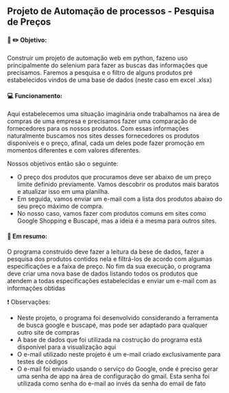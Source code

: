 ## Projeto de Automação de processos - Pesquisa de Preços

#### :notebook: :pencil2: Objetivo:

Construir um projeto de automação web em python, fazeno uso principalmente do selenium para fazer as buscas das informações que precisamos. Faremos a pesquisa e o filtro de alguns produtos pré estabelecidos vindos de uma base de dados (neste caso em excel .xlsx)

#### :computer: Funcionamento:

Aqui estabelecemos uma situação imaginária onde trabalhamos na área de compras de uma empresa e precisamos fazer uma comparação de fornecedores para os nossos produtos. Com essas informações naturalmente buscamos nos sites desses fornecedores os produtos disponíveis e o preço, afinal, cada um deles pode fazer promoção em momentos diferentes e com valores diferentes.

Nossos objetivos então são o seguinte: 

- O preço dos produtos que procuramos deve ser abaixo de um preço limite definido previamente. Vamos descobrir os produtos mais baratos e atualizar isso em uma planilha.
- Em seguida, vamos enviar um e-mail com a lista dos produtos abaixo do seu preço máximo de compra.
- No nosso caso, vamos fazer com produtos comuns em sites como Google Shopping e Buscapé, mas a ideia é a mesma para outros sites.

#### :pencil: Em resumo:

O programa construído deve fazer a leitura da bese de dados, fazer a pesquisa dos produtos contidos nela e filtrá-los de acordo com algumas especificações e a faixa de preço. No fim da sua execução, o programa deve criar uma nova base de dados listando todos os produtos que atendem a todas especificações estabelecidas e enviar um e-mail com as informações obtidas


:exclamation: Observações: 
- Neste projeto, o programa foi desenvolvido considerando a ferramenta de busca google e buscapé, mas pode ser adaptado para qualquer outro site de compras
- A base de dados que foi utilizada na costrução do programa está disponível para a visualização aqui
- O e-mail utilizado neste projeto é um e-mail criado exclusivamente para testes de códigos
- O e-mail foi enviado usando o serviço do Google, onde é preciso gerar uma senha de app na área de configuração do gmail. Esta senha foi utilizada como senha do e-mail ao invés da senha do email de fato 
